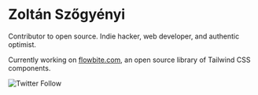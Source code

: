 # Zoltán Szőgyényi

Contributor to open source. Indie hacker, web developer, and authentic optimist.

Currently working on [flowbite.com](https://flowbite.com), an open source library of Tailwind CSS components.

![Twitter Follow](https://img.shields.io/twitter/follow/zoltanszogyenyi?style=social)
